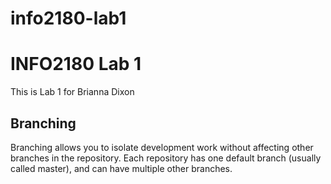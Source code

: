 # info2180-lab1
# INFO2180 Lab 1
This is Lab 1 for Brianna Dixon

## Branching
Branching allows you to isolate development work without 
affecting other branches in the repository. Each repository 
has one default branch (usually called master), and can have 
multiple other branches.
